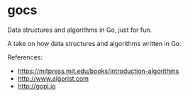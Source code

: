 # gocs
Data structures and algorithms in Go, just for fun.

A take on how data structures and algorithms written in Go.

References:
  * https://mitpress.mit.edu/books/introduction-algorithms
  * http://www.algorist.com
  * http://gopl.io
